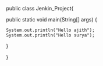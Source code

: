 public class Jenkin_Project{

 public static void main(String[] args) {
  
    System.out.println("Hello ajith");
    System.out.println("Hello surya");

 }

}
